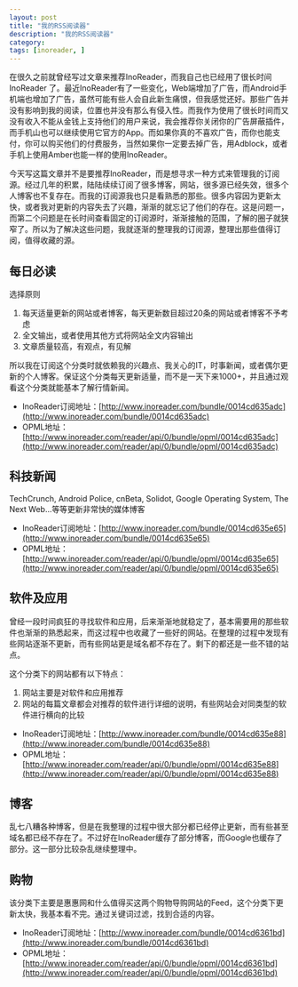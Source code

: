 ```yaml
---
layout: post
title: "我的RSS阅读器"
description: "我的RSS阅读器"
category: 
tags: [inoreader, ]
---
```


在很久之前就曾经写过文章来推荐InoReader，而我自己也已经用了很长时间 InoReader 了。最近InoReader有了一些变化，Web端增加了广告，而Android手机端也增加了广告，虽然可能有些人会自此新生痛恨，但我感觉还好。那些广告并没有影响到我的阅读，位置也并没有那么有侵入性。而我作为使用了很长时间而又没有收入不能从金钱上支持他们的用户来说，我会推荐你关闭你的广告屏蔽插件，而手机山也可以继续使用它官方的App。而如果你真的不喜欢广告，而你也能支付，你可以购买他们的付费服务，当然如果你一定要去掉广告，用Adblock，或者手机上使用Amber也能一样的使用InoReader。

今天写这篇文章并不是要推荐InoReader，而是想寻求一种方式来管理我的订阅源。经过几年的积累，陆陆续续订阅了很多博客，网站，很多源已经失效，很多个人博客也不复存在。而我的订阅源我也只是看熟悉的那些。很多内容因为更新太快，或者我对更新的内容失去了兴趣，渐渐的就忘记了他们的存在。这是问题一，而第二个问题是在长时间查看固定的订阅源时，渐渐接触的范围，了解的圈子就狭窄了。所以为了解决这些问题，我就逐渐的整理我的订阅源，整理出那些值得订阅，值得收藏的源。

## 每日必读

选择原则

1. 每天适量更新的网站或者博客，每天更新数目超过20条的网站或者博客不予考虑
2. 全文输出，或者使用其他方式将网站全文内容输出
3. 文章质量较高，有观点，有见解

所以我在订阅这个分类时就依赖我的兴趣点、我关心的IT，时事新闻，或者偶尔更新的个人博客。保证这个分类每天更新适量，而不是一天下来1000+，并且通过观看这个分类就能基本了解行情新闻。

- InoReader订阅地址：[http://www.inoreader.com/bundle/0014cd635adc](http://www.inoreader.com/bundle/0014cd635adc)
- OPML地址：[http://www.inoreader.com/reader/api/0/bundle/opml/0014cd635adc](http://www.inoreader.com/reader/api/0/bundle/opml/0014cd635adc)

## 科技新闻

TechCrunch, Android Police, cnBeta, Solidot, Google Operating System, The Next Web...等等更新非常快的媒体博客

- InoReader订阅地址：[http://www.inoreader.com/bundle/0014cd635e65](http://www.inoreader.com/bundle/0014cd635e65)
- OPML地址：[http://www.inoreader.com/reader/api/0/bundle/opml/0014cd635e65](http://www.inoreader.com/reader/api/0/bundle/opml/0014cd635e65)

## 软件及应用

曾经一段时间疯狂的寻找软件和应用，后来渐渐地就稳定了，基本需要用的那些软件也渐渐的熟悉起来，而这过程中也收藏了一些好的网站。在整理的过程中发现有些网站逐渐不更新，而有些网站更是域名都不存在了。剩下的都还是一些不错的站点。

这个分类下的网站都有以下特点：

1. 网站主要是对软件和应用推荐
2. 网站的每篇文章都会对推荐的软件进行详细的说明，有些网站会对同类型的软件进行横向的比较

- InoReader订阅地址：[http://www.inoreader.com/bundle/0014cd635e88](http://www.inoreader.com/bundle/0014cd635e88)
- OPML地址：[http://www.inoreader.com/reader/api/0/bundle/opml/0014cd635e88](http://www.inoreader.com/reader/api/0/bundle/opml/0014cd635e88)

## 博客

乱七八糟各种博客，但是在我整理的过程中很大部分都已经停止更新，而有些甚至域名都已经不存在了。不过好在InoReader缓存了部分博客，而Google也缓存了部分。这一部分比较杂乱继续整理中。


## 购物

该分类下主要是惠惠网和什么值得买这两个购物导购网站的Feed，这个分类下更新太快，我基本看不完。通过关键词过滤，找到合适的内容。

- InoReader订阅地址：[http://www.inoreader.com/bundle/0014cd6361bd](http://www.inoreader.com/bundle/0014cd6361bd)
- OPML地址：[http://www.inoreader.com/reader/api/0/bundle/opml/0014cd6361bd](http://www.inoreader.com/reader/api/0/bundle/opml/0014cd6361bd)
